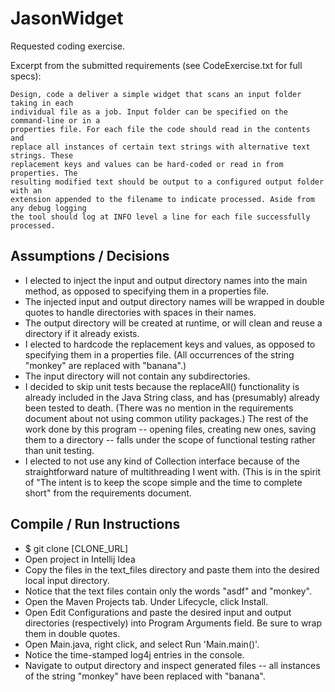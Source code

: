 # JasonWidget
Requested coding exercise.

Excerpt from the submitted requirements (see CodeExercise.txt for full specs):

    Design, code a deliver a simple widget that scans an input folder taking in each
    individual file as a job. Input folder can be specified on the command-line or in a
    properties file. For each file the code should read in the contents and
    replace all instances of certain text strings with alternative text strings. These
    replacement keys and values can be hard-coded or read in from properties. The
    resulting modified text should be output to a configured output folder with an
    extension appended to the filename to indicate processed. Aside from any debug logging
    the tool should log at INFO level a line for each file successfully processed.

## Assumptions / Decisions

* I elected to inject the input and output directory names into the main method, as opposed to specifying them in a properties file.
* The injected input and output directory names will be wrapped in double quotes to handle directories with spaces in their names.
* The output directory will be created at runtime, or will clean and reuse a directory if it already exists.
* I elected to hardcode the replacement keys and values, as opposed to specifying them in a properties file. (All occurrences of the string "monkey" are replaced with "banana".)
* The input directory will not contain any subdirectories.
* I decided to skip unit tests because the replaceAll() functionality is already included in the Java String class, and has (presumably) already been tested to death. (There was no mention in the requirements document about not using common utility packages.) The rest of the work done by this program -- opening files, creating new ones, saving them to a directory -- falls under the scope of functional testing rather than unit testing.
* I elected to not use any kind of Collection interface because of the straightforward nature of multithreading I went with. (This is in the spirit of "The intent is to keep the scope simple and the time to complete short" from the requirements document.

## Compile / Run Instructions

* $ git clone [CLONE_URL]
* Open project in Intellij Idea
* Copy the files in the text_files directory and paste them into the desired local input directory.
* Notice that the text files contain only the words "asdf" and "monkey".
* Open the Maven Projects tab. Under Lifecycle, click Install.
* Open Edit Configurations and paste the desired input and output directories (respectively) into Program Arguments field. Be sure to wrap them in double quotes.
* Open Main.java, right click, and select Run 'Main.main()'.
* Notice the time-stamped log4j entries in the console.
* Navigate to output directory and inspect generated files -- all instances of the string "monkey" have been replaced with "banana".